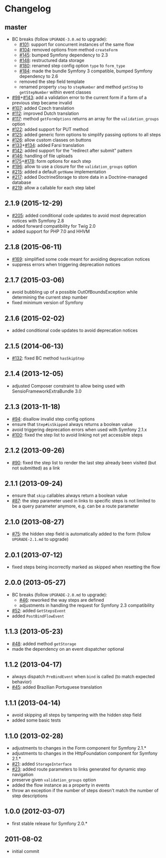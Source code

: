 # Changelog

## master

- BC breaks (follow `UPGRADE-3.0.md` to upgrade):
  - [#101]: support for concurrent instances of the same flow
  - [#104]: removed options from method `createForm`
  - [#145]: bumped Symfony dependency to 2.3
  - [#148]: restructured data storage
  - [#180]: renamed step config option `type` to `form_type`
  - [#184]: made the bundle Symfony 3 compatible, bumped Symfony dependency to 2.6
  - removed the step field template
  - renamed property `step` to `stepNumber` and method `getStep` to `getStepNumber` within event classes
- [#98]+[#143]: add a validation error to the current form if a form of a previous step became invalid
- [#107]: added Czech translation
- [#112]: improved Dutch translation
- [#117]: method `getFormOptions` returns an array for the `validation_groups` option
- [#122]: added support for PUT method
- [#125]: added generic form options to simplify passing options to all steps
- [#126]: allow custom classes on buttons
- [#133]+[#134]: added Farsi translation
- [#142]: added support for the "redirect after submit" pattern
- [#146]: handling of file uploads
- [#175]+[#178]: form options for each step
- [#196]: allow to use a closure for the `validation_groups` option
- [#215]: added a default `getName` implementation
- [#217]: added DoctrineStorage to store data in a Doctrine-managed database
- [#219]: allow a callable for each step label

[#98]: https://github.com/craue/CraueFormFlowBundle/issues/98
[#101]: https://github.com/craue/CraueFormFlowBundle/issues/101
[#104]: https://github.com/craue/CraueFormFlowBundle/issues/104
[#107]: https://github.com/craue/CraueFormFlowBundle/issues/107
[#112]: https://github.com/craue/CraueFormFlowBundle/issues/112
[#117]: https://github.com/craue/CraueFormFlowBundle/issues/117
[#122]: https://github.com/craue/CraueFormFlowBundle/issues/122
[#125]: https://github.com/craue/CraueFormFlowBundle/issues/125
[#126]: https://github.com/craue/CraueFormFlowBundle/issues/126
[#133]: https://github.com/craue/CraueFormFlowBundle/issues/133
[#134]: https://github.com/craue/CraueFormFlowBundle/issues/134
[#142]: https://github.com/craue/CraueFormFlowBundle/issues/142
[#143]: https://github.com/craue/CraueFormFlowBundle/issues/143
[#145]: https://github.com/craue/CraueFormFlowBundle/issues/145
[#146]: https://github.com/craue/CraueFormFlowBundle/issues/146
[#148]: https://github.com/craue/CraueFormFlowBundle/issues/148
[#175]: https://github.com/craue/CraueFormFlowBundle/issues/175
[#178]: https://github.com/craue/CraueFormFlowBundle/issues/178
[#180]: https://github.com/craue/CraueFormFlowBundle/issues/180
[#184]: https://github.com/craue/CraueFormFlowBundle/issues/184
[#196]: https://github.com/craue/CraueFormFlowBundle/issues/196
[#215]: https://github.com/craue/CraueFormFlowBundle/issues/215
[#217]: https://github.com/craue/CraueFormFlowBundle/issues/217
[#219]: https://github.com/craue/CraueFormFlowBundle/issues/219

## 2.1.9 (2015-12-29)

- [#205]: added conditional code updates to avoid most deprecation notices with Symfony 2.8
- added forward compatibility for Twig 2.0
- added support for PHP 7.0 and HHVM

[#205]: https://github.com/craue/CraueFormFlowBundle/issues/205

## 2.1.8 (2015-06-11)

- [#169]: simplified some code meant for avoiding deprecation notices
- suppress errors when triggering deprecation notices

[#169]: https://github.com/craue/CraueFormFlowBundle/issues/169

## 2.1.7 (2015-03-06)

- avoid bubbling up of a possible OutOfBoundsException while determining the current step number
- fixed minimum version of Symfony

## 2.1.6 (2015-02-02)

- added conditional code updates to avoid deprecation notices

## 2.1.5 (2014-06-13)

- [#132]: fixed BC method `hasSkipStep`

[#132]: https://github.com/craue/CraueFormFlowBundle/issues/132

## 2.1.4 (2013-12-05)

- adjusted Composer constraint to allow being used with SensioFrameworkExtraBundle 3.0

## 2.1.3 (2013-11-18)

- [#94]: disallow invalid step config options
- ensure that `Step#isSkipped` always returns a boolean value
- avoid triggering deprecation errors when used with Symfony 2.1.x
- [#100]: fixed the step list to avoid linking not yet accessible steps

[#94]: https://github.com/craue/CraueFormFlowBundle/issues/94
[#100]: https://github.com/craue/CraueFormFlowBundle/issues/100

## 2.1.2 (2013-09-26)

- [#90]: fixed the step list to render the last step already been visited (but not submitted) as a link

[#90]: https://github.com/craue/CraueFormFlowBundle/issues/90

## 2.1.1 (2013-09-24)

- ensure that `skip` callables always return a boolean value
- [#87]: the step parameter used in links to specific steps is not limited to be a query parameter anymore, e.g. can be a route parameter

[#87]: https://github.com/craue/CraueFormFlowBundle/issues/87

## 2.1.0 (2013-08-27)

- [#75]: the hidden step field is automatically added to the form (follow `UPGRADE-2.1.md` to upgrade)

[#75]: https://github.com/craue/CraueFormFlowBundle/issues/75

## 2.0.1 (2013-07-12)

- fixed steps being incorrectly marked as skipped when resetting the flow

## 2.0.0 (2013-05-27)

- BC breaks (follow `UPGRADE-2.0.md` to upgrade):
  - [#46]: reworked the way steps are defined
  - adjustments in handling the request for Symfony 2.3 compatibility
- [#52]: added `GetStepsEvent`
- added `PostBindFlowEvent`

[#46]: https://github.com/craue/CraueFormFlowBundle/issues/46
[#52]: https://github.com/craue/CraueFormFlowBundle/issues/52

## 1.1.3 (2013-05-23)

- [#48]: added method `getStorage`
- made the dependency on an event dispatcher optional

[#48]: https://github.com/craue/CraueFormFlowBundle/issues/48

## 1.1.2 (2013-04-17)

- always dispatch `PreBindEvent` when `bind` is called (to match expected behavior)
- [#45]: added Brazilian Portuguese translation

[#45]: https://github.com/craue/CraueFormFlowBundle/issues/45

## 1.1.1 (2013-04-14)

- avoid skipping all steps by tampering with the hidden step field
- added some basic tests

## 1.1.0 (2013-02-28)

- adjustments to changes in the Form component for Symfony 2.1.*
- adjustments to changes in the HttpFoundation component for Symfony 2.1.*
- [#21]: added `StorageInterface`
- [#23]: added route parameters to links generated for dynamic step navigation
- preserve given `validation_groups` option
- added the flow instance as a property in events
- throw an exception if the number of steps doesn't match the number of step descriptions

[#21]: https://github.com/craue/CraueFormFlowBundle/issues/21
[#23]: https://github.com/craue/CraueFormFlowBundle/issues/23

## 1.0.0 (2012-03-07)

- first stable release for Symfony 2.0.*

## 2011-08-02

- initial commit
